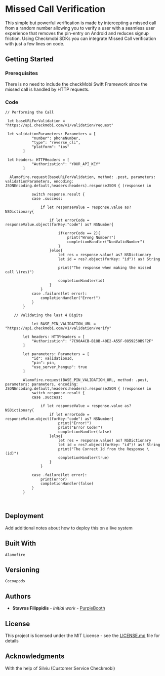 # Missed Call Verification 

This simple but powerful verification is made by intercepting a missed call from a random number allowing you to verify a user with a seamless user experience that removes the pin-entry on Android and reduces signup friction. Using Checkmobi SDKs you can integrate Missed Call verification with just a few lines on code.

## Getting Started


### Prerequisites

There is no need to include the checkMobi Swift Framework since the missed call is handled by HTTP requests.

### Code


```
// Performing the Call 

 let baseURLForValidation = "https://api.checkmobi.com/v1/validation/request"

 let validationParameters: Parameters = [
            "number": phoneNumber,
            "type": "reverse_cli",
            "platform": "ios"
        ]
        
 let headers: HTTPHeaders = [
            "Authorization": "YOUR_API_KEY"
        ]
  
  Alamofire.request(baseURLForValidation, method: .post, parameters: validationParameters, encoding: JSONEncoding.default,headers:headers).responseJSON { (response) in
            
            switch response.result {
            case .success:
    
                if let responseValue = response.value as? NSDictionary{
                    
                    if let errorCode = responseValue.object(forKey:"code") as? NSNumber{
                        
                        if(errorCode == 2){
                            print("Wrong Number!")
                            completionHandler("NonValidNumber")
                        }
                    }else{
                        let res = response.value! as? NSDictionary
                        let id = res?.object(forKey: "id")! as! String
                        
                        print("The response when making the missed call \(res)")
                        
                        completionHandler(id)
                    }
                }
            case .failure(let error):
                completionHandler("Error!")
            }
        }
        
    // Validating the last 4 Digits 
    
            let BASE_PIN_VALIDATION_URL = "https://api.checkmobi.com/v1/validation/verify"
        
        let headers: HTTPHeaders = [
            "Authorization": "7C90A4CB-B18B-40E2-A55F-0859250B9F2F"
        ]
        
        let parameters: Parameters = [
            "id": validationId,
            "pin": pin,
            "use_server_hangup": true
        ]
        
        Alamofire.request(BASE_PIN_VALIDATION_URL, method: .post, parameters: parameters, encoding: JSONEncoding.default,headers:headers).responseJSON { (response) in
            switch response.result {
            case .success:
                
                if let responseValue = response.value as? NSDictionary{
                    if let errorCode = responseValue.object(forKey:"code") as? NSNumber{
                        print("Error!")
                        print("Error Code!")
                        completionHandler(false)
                    }else{
                        let res = response.value! as? NSDictionary
                        let id = res?.object(forKey: "id")! as! String
                        print("The Correct Id from the Response \(id)")
                        completionHandler(true)
                    }
                }
                
            case .failure(let error):
                print(error)
                completionHandler(false)
            }
        }
        
        

```

## Deployment

Add additional notes about how to deploy this on a live system

## Built With

```
Alamofire 
```

## Versioning

```
Cocoapods 

```

## Authors

* **Stavros Filippidis** - *Initial work* - [PurpleBooth](https://github.com/PurpleBooth)

## License

This project is licensed under the MIT License - see the [LICENSE.md](LICENSE.md) file for details

## Acknowledgments

With the help of Silviu (Customer Service Checkmobi) 
